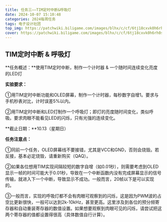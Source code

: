 ```yaml
---
title: 任务三——TIM定时中断&呼吸灯
date: 2024-10-07 15:10:48
categories: 2024每周任务
tags: 电子设计社团
top_img: https://patchwiki.biligame.com/images/blhx/c/cf/6tj18cxvk0h6rh0s3l2nczv8zggspm1.png
cover: https://patchwiki.biligame.com/images/blhx/c/cf/6tj18cxvk0h6rh0s3l2nczv8zggspm1.png
---
```


## TIM定时中断 & 呼吸灯

**任务概述：**使用TIM定时中断，制作一个计时器 & 一个随时间连续变化亮度的LED灯

**实验要求：**	

​	①用TIM定时中断功能和OLED屏幕，制作一个计时器，每秒数字自增1。要求与手机秒表对比，计时误差5%以内。

​	②用TIM定时中断和LED灯制作一个呼吸灯；即灯的亮度随时间变化，类似呼吸。要求肉眼不能看见LED的闪烁，只有光强的连续变化。

**截止日期：**10.13（星期日）

**任务注意点：**

①同前一个任务，OLED屏幕线不要接错，尤其是VCC和GND，否则会烧毁。若反接，基本必定烧毁，请重新购买（QAQ）。

②如果各位想用TIM实现间隔较短的数字自增（如0.01秒），则需要考虑到OLED显示一帧的时间可能大于0.01秒，导致在一个中断函数内没有完成屏幕显示的信号传输，就进入下一个中断，导致显示不成功。一般而言，20帧以下是可以实现的。

③一般而言，实现的呼吸灯都不会有肉眼可观察到的闪烁，这是因为PWM波的占空比更新很快，一般可以达到2k-10kHz，甚至更高。这里涉及到各位的预分频寄存器和自动重装寄存器的数值设置。如果想要观察到肉眼可见的闪烁，请尝试把这两个寄存器的值都设置得很高（具体数值自行计算）。
